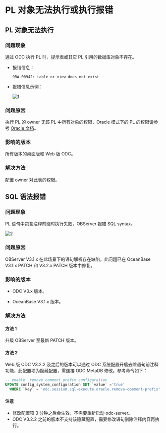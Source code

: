 PL 对象无法执行或执行报错 
===================================

PL 对象无法执行 
------------------------------

### 问题现象 

通过 ODC 执行 PL 时，提示表或其它 PL 引用的数据库对象不存在。

* 报错信息：

  ```shell
  ORA-00942: table or view does not exist
  ```

* 报错信息示例：

  ![1](https://obbusiness-private.oss-cn-shanghai.aliyuncs.com/doc/img/odc/KB/3.common-troubleshooting/4.pl-object/5.unable-to-execute-pl-object-or-execution-error/1.png)

### 问题原因 

执行 PL 的 owner 无该 PL 中所有对象的权限，Oracle 模式下的 PL 的权限请参考 [Oracle 文档](https://docs.oracle.com/cd/B19306_01/network.102/b14266/authoriz.htm#DBSEG50000)。

### 影响的版本 

所有版本的桌面版和 Web 版 ODC。

### 解决方法

配置 owner 对此表的权限。

SQL 语法报错 
-----------------------------

### 问题现象 

PL 语句中包含注释前缀时执行失败，OBServer 报错 SQL syntax。

![2](https://obbusiness-private.oss-cn-shanghai.aliyuncs.com/doc/img/odc/KB/3.common-troubleshooting/4.pl-object/5.unable-to-execute-pl-object-or-execution-error/2.png)

### 问题原因 

OBServer V3.1.x 在此场景下的语句解析存在缺陷，此问题已在 OceanBase V3.1.x PATCH 和 V3.2.x PATCH 版本中修复。

### 影响的版本 

* ODC V3.x 版本。

* OceanBase V3.1.x 版本。

### 解决方法

#### 方法 1 

升级 OBServer 至最新 PATCH 版本。

#### 方法 2 

Web 版 ODC V3.2.2 及之后的版本可以通过 ODC 系统配置开启去除语句前注释功能，此配置项为隐藏配置，需连接 ODC MetaDB 修改。参考命令如下：

```sql
-- enable  remove comment prefix configuration
UPDATE config_system_configuration SET `value` ='true' 
  WHERE `key` = 'odc.session.sql-execute.oracle.remove-comment-prefix';
```

<main id="notice" type='notice'>
  <h4>注意</h4>
  <ul>
  <li>修改配置项 3 分钟之后会生效，不需要重新启动 odc-server。</li>
  <li>ODC V3.2.2 之前的版本不支持该隐藏配置，需要修改语句删除注释内容再执行。</li>
  </ul>
</main>
